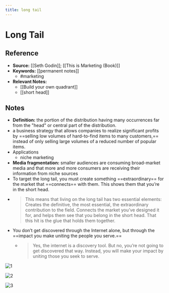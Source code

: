 ```yaml
---
title: long tail
---
```

# Long Tail
## Reference
- **Source:** [[Seth Godin]]; [[This is Marketing (Book)]]
- **Keywords:** [[permanent notes]]
	- #marketing
- **Relevant Notes:**
	- [[Build your own quadrant]]
	- [[short head]]
## Notes
- **Definition:**  the portion of the distribution having many occurrences far from the "head" or central part of the distribution.
- a business strategy that allows companies to realize significant profits by ==selling low volumes of hard-to-find items to many customers,== instead of only selling large volumes of a reduced number of popular items.
- Applications
	- niche marketing
- **Media fragmentation:** smaller audiences are consuming broad-market media and that more and more consumers are receiving their information from niche sources
- To target the long tail, you must create something ==extraordinary== for the market that ==connects== with them. This shows them that you’re in the short head.
- > This means that living on the long tail has two essential elements: Creates the definitive, the most essential, the extraordinary contribution to the field. Connects the market you’ve designed it for, and helps them see that you belong in the short head. That this hit is the glue that holds them together.
- You don’t get discovered through the Internet alone, but through the ==impact you make uniting the people you serve.==
	- >Yes, the internet is a discovery tool. But no, you’re not going to get discovered that way. Instead, you will make your impact by uniting those you seek to serve.

![1](https://www.researchgate.net/publication/330266409/figure/fig3/AS:713343081910273@1547085652205/The-concept-of-long-tail-marketing-Source-Scott-2015.png)

![2](https://www.elliance.com/media/61628/long_tail_seo.gif)

![3](https://raventools.com/marketing-glossary/wp-content/uploads/2016/03/keyword-research-v08-630x475.png)
